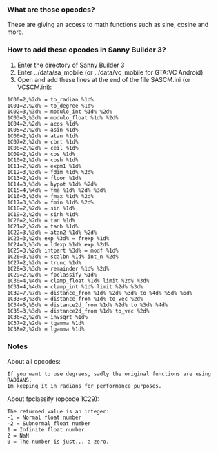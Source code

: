 ### What are those opcodes?
These are giving an access to math functions such as sine, cosine and more.

### How to add these opcodes in Sanny Builder 3?
1. Enter the directory of Sanny Builder 3
2. Enter ../data/sa_mobile (or ../data/vc_mobile for GTA:VC Android)
3. Open and add these lines at the end of the file SASCM.ini (or VCSCM.ini):
```
1C00=2,%2d% = to_radian %1d%
1C01=2,%2d% = to_degree %1d%
1C02=3,%3d% = modulo_int %1d% %2d%
1C03=3,%3d% = modulo_float %1d% %2d%
1C04=2,%2d% = acos %1d%
1C05=2,%2d% = asin %1d%
1C06=2,%2d% = atan %1d%
1C07=2,%2d% = cbrt %1d%
1C08=2,%2d% = ceil %1d%
1C09=2,%2d% = cos %1d%
1C10=2,%2d% = cosh %1d%
1C11=2,%2d% = expm1 %1d%
1C12=3,%3d% = fdim %1d% %2d%
1C13=2,%2d% = floor %1d%
1C14=3,%3d% = hypot %1d% %2d%
1C15=4,%4d% = fma %1d% %2d% %3d%
1C16=3,%3d% = fmax %1d% %2d%
1C17=3,%3d% = fmin %1d% %2d%
1C18=2,%2d% = sin %1d%
1C19=2,%2d% = sinh %1d%
1C20=2,%2d% = tan %1d%
1C21=2,%2d% = tanh %1d%
1C22=3,%3d% = atan2 %1d% %2d%
1C23=3,%2d% exp %3d% = frexp %1d%
1C24=3,%3d% = ldexp %1d% exp %2d%
1C25=3,%2d% intpart %3d% = modf %1d%
1C26=3,%3d% = scalbn %1d% int_n %2d%
1C27=2,%2d% = trunc %1d%
1C28=3,%3d% = remainder %1d% %2d%
1C29=2,%2d% = fpclassify %1d%
1C30=4,%4d% = clamp_float %1d% limit %2d% %3d%
1C31=4,%4d% = clamp_int %1d% limit %2d% %3d%
1C32=7,%7d% = distance_from %1d% %2d% %3d% to %4d% %5d% %6d%
1C33=3,%3d% = distance_from %1d% to_vec %2d%
1C34=5,%5d% = distance2d_from %1d% %2d% to %3d% %4d%
1C35=3,%3d% = distance2d_from %1d% to_vec %2d%
1C36=2,%2d% = invsqrt %1d%
1C37=2,%2d% = tgamma %1d%
1C38=2,%2d% = lgamma %1d%
```

### Notes
About all opcodes:
```
If you want to use degrees, sadly the original functions are using RADIANS.
Im keeping it in radians for performance purposes.
```

About fpclassify (opcode 1C29):
```
The returned value is an integer:
-1 = Normal float number
-2 = Subnormal float number
1 = Infinite float number
2 = NaN
0 = The number is just... a zero.
```